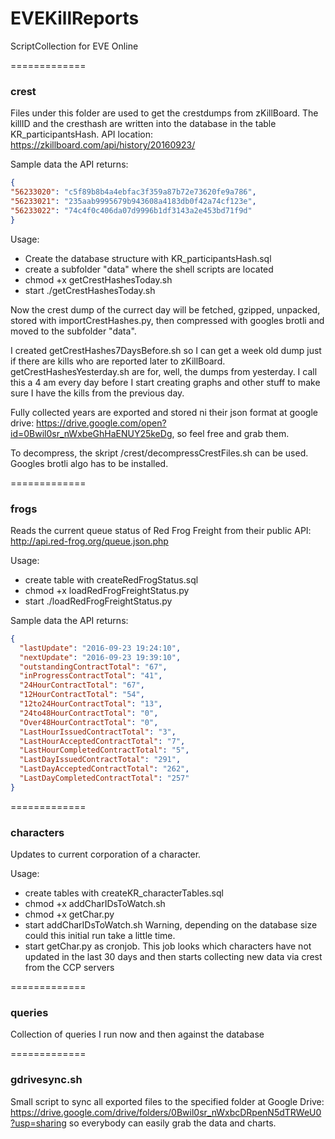 # EVEKillReports
ScriptCollection for EVE Online


=============
### crest
Files under this folder are used to get the crestdumps from zKillBoard. The killID and the cresthash are written into the database in the table KR_participantsHash.
API location: https://zkillboard.com/api/history/20160923/

Sample data the API returns:
```json
{
"56233020": "c5f89b8b4a4ebfac3f359a87b72e73620fe9a786",
"56233021": "235aab9995679b943608a4183db0f42a74cf123e",
"56233022": "74c4f0c406da07d9996b1df3143a2e453bd71f9d"
}
```

Usage:
- Create the database structure with KR_participantsHash.sql
- create a subfolder "data" where the shell scripts are located
- chmod +x getCrestHashesToday.sh
- start ./getCrestHashesToday.sh

Now the crest dump of the currect day will be fetched, gzipped, unpacked, stored with importCrestHashes.py, then compressed with googles brotli and moved to the subfolder "data".

I created getCrestHashes7DaysBefore.sh so I can get a week old dump just if there are kills who are reported later to zKillBoard. getCrestHashesYesterday.sh are for, well, the dumps from yesterday. I call this a 4 am every day before I start creating graphs and other stuff to make sure I have the kills from the previous day.

Fully collected years are exported and stored ni their json format at google drive: https://drive.google.com/open?id=0Bwil0sr_nWxbeGhHaENUY25keDg, so feel free and grab them.

To decompress, the skript /crest/decompressCrestFiles.sh can be used.
Googles brotli algo has to be installed.

=============
### frogs
Reads the current queue status of Red Frog Freight from their public API: http://api.red-frog.org/queue.json.php

Usage:
- create table with createRedFrogStatus.sql
- chmod +x loadRedFrogFreightStatus.py
- start ./loadRedFrogFreightStatus.py

Sample data the API returns:
```json
{
  "lastUpdate": "2016-09-23 19:24:10",
  "nextUpdate": "2016-09-23 19:39:10",
  "outstandingContractTotal": "67",
  "inProgressContractTotal": "41",
  "24HourContractTotal": "67",
  "12HourContractTotal": "54",
  "12to24HourContractTotal": "13",
  "24to48HourContractTotal": "0",
  "Over48HourContractTotal": "0",
  "LastHourIssuedContractTotal": "3",
  "LastHourAcceptedContractTotal": "7",
  "LastHourCompletedContractTotal": "5",
  "LastDayIssuedContractTotal": "291",
  "LastDayAcceptedContractTotal": "262",
  "LastDayCompletedContractTotal": "257"
}
```

=============
### characters
Updates to current corporation of a character.

Usage:
- create tables with createKR_characterTables.sql
- chmod +x addCharIDsToWatch.sh
- chmod +x getChar.py
- start addCharIDsToWatch.sh Warning, depending on the database size could this initial run take a little time.
- start getChar.py as cronjob. This job looks which characters have not updated in the last 30 days and then starts collecting new data via crest from the CCP servers

=============
### queries
Collection of queries I run now and then against the database


=============
### gdrivesync.sh
Small script to sync all exported files to the specified folder at Google Drive: https://drive.google.com/drive/folders/0Bwil0sr_nWxbcDRpenN5dTRWeU0?usp=sharing so everybody can easily grab the data and charts.
